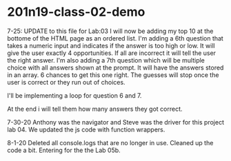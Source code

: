# 201n19-class-02-demo

7-25: UPDATE to this file for Lab:03
I will now be adding my top 10 at the bottome of the HTML page as an ordered list.
I'm adding a 6th question that takes a numeric input and indicates if the answer is too high or low. It will give the user exactly 4 opportunities. If all are incorrect it will tell the user the right answer.
I'm also adding a 7th question which will be multiple choice with all answers shown at the prompt. It will have the answers stored in an array. 6 chances to get this one right. The guesses will stop once the user is correct or they run out of choices. 

I'll be implementing a loop for question 6 and 7.

At the end i will tell them how many answers they got correct.

7-30-20 
Anthony was the navigator and Steve was the driver for this project lab 04.
We updated the js code with function wrappers.

8-1-20
Deleted all console.logs that are no longer in use. Cleaned up the code a bit. Entering for the the Lab 05b.